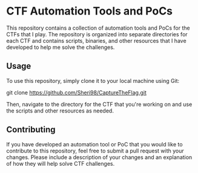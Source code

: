# CTF Automation Tools and PoCs

This repository contains a collection of automation tools and PoCs for the CTFs that I play. The repository is organized into separate directories for each CTF and contains scripts, binaries, and other resources that I have developed to help me solve the challenges.

## Usage

To use this repository, simply clone it to your local machine using Git:

git clone https://github.com/Sheri98/CaptureTheFlag.git

Then, navigate to the directory for the CTF that you're working on and use the scripts and other resources as needed.

## Contributing

If you have developed an automation tool or PoC that you would like to contribute to this repository, feel free to submit a pull request with your changes. Please include a description of your changes and an explanation of how they will help solve CTF challenges.

